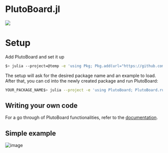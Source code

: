 # PlutoBoard.jl
[![](https://img.shields.io/badge/docs-dev-blue.svg)](https://UniStuttgart-IKR.github.io/PlutoBoard.jl/dev)

# Setup
Add PlutoBoard and set it up
```bash
$> julia --project=@temp -e 'using Pkg; Pkg.add(url="https://github.com/UniStuttgart-IKR/PlutoBoardExamples"); Pkg.add(url="https://github.com/UniStuttgart-IKR/PlutoBoard.jl"); using PlutoBoard; PlutoBoard.setup()'
```

The setup will ask for the desired package name and an example to load. After that, you can cd into the newly created package and run PlutoBoard:

```bash
YOUR_PACKAGE_NAME$> julia --project -e 'using PlutoBoard; PlutoBoard.run()'
```

## Writing your own code
For a go through of PlutoBoard functionalities, refer to the [documentation](https://unistuttgart-ikr.github.io/PlutoBoard.jl/dev/).


## Simple example
![image](https://github.com/user-attachments/assets/af99abeb-f613-4b8f-9ae2-c25fb15107bd)

